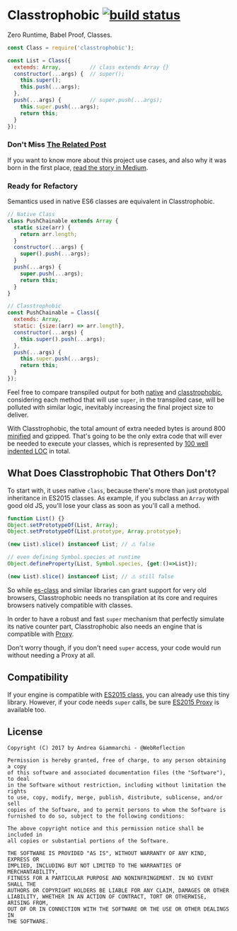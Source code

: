 # Classtrophobic [![build status](https://secure.travis-ci.org/WebReflection/classtrophobic.svg)](http://travis-ci.org/WebReflection/classtrophobic)

Zero Runtime, Babel Proof, Classes.

```js
const Class = require('classtrophobic');

const List = Class({
  extends: Array,         // class extends Array {}
  constructor(...args) {  // super();
    this.super();
    this.push(...args);
  },
  push(...args) {         // super.push(...args);
    this.super.push(...args);
    return this;
  }
});
```

### Don't Miss [The Related Post](https://medium.com/@WebReflection/a-case-for-js-classes-without-classes-9e60b3b5992#.oh0mweilj)
If you want to know more about this project use cases, and also why it was born in the first place,
[read the story in Medium](https://medium.com/@WebReflection/a-case-for-js-classes-without-classes-9e60b3b5992#.oh0mweilj).


### Ready for Refactory
Semantics used in native ES6 classes are equivalent in Classtrophobic.

```js
// Native Class
class PushChainable extends Array {
  static size(arr) {
    return arr.length;
  }
  constructor(...args) {
    super().push(...args);
  }
  push(...args) {
    super.push(...args);
    return this;
  }
}

// Classtrophobic
const PushChainable = Class({
  extends: Array,
  static: {size:(arr) => arr.length},
  constructor(...args) {
    this.super().push(...args);
  },
  push(...args) {
    this.super.push(...args);
    return this;
  }
});
```

Feel free to compare transpiled output for both [native](http://babeljs.io/repl/#?babili=false&evaluate=true&lineWrap=false&presets=es2015&experimental=false&loose=false&spec=false&code=class%20PushChainable%20extends%20Array%20%7B%0A%20%20static%20size(arr)%20%7B%0A%20%20%20%20return%20arr.length%3B%0A%20%20%7D%0A%20%20constructor(...args)%20%7B%0A%20%20%20%20super().push(...args)%3B%0A%20%20%7D%0A%20%20push(...args)%20%7B%0A%20%20%20%20super.push(...args)%3B%0A%20%20%20%20return%20this%3B%0A%20%20%7D%0A%7D&playground=true) and [classtrophobic](http://babeljs.io/repl/#?babili=false&evaluate=true&lineWrap=false&presets=es2015&experimental=false&loose=false&spec=false&code=const%20PushChainable%20%3D%20Class(%7B%0A%20%20extends%3A%20Array%2C%0A%20%20static%3A%20%7Bsize%3A(arr)%20%3D%3E%20arr.length%7D%2C%0A%20%20constructor(...args)%20%7B%0A%20%20%20%20this.super().push(...args)%3B%0A%20%20%7D%2C%0A%20%20push(...args)%20%7B%0A%20%20%20%20this.super.push(...args)%3B%0A%20%20%20%20return%20this%3B%0A%20%20%7D%0A%7D)%3B&playground=true), considering each method that will use `super`, in the transpiled case, will be polluted with similar logic, inevitably increasing the final project size to deliver.

With Classtrophobic, the total amount of extra needed bytes is around 800 [minified](classtrophobic.min.js) and gzipped.
That's going to be the only extra code that will ever be needed to execute your classes,
which is represented by [100 well indented LOC](classtrophobic.js) in total.



## What Does Classtrophobic That Others Don't?
To start with, it uses native `class`, because there's more than just prototypal inheritance in ES2015 classes.
As example, if you subclass an `Array` with good old JS, you'll lose your class as soon as you'll call a method.

```js
function List() {}
Object.setPrototypeOf(List, Array);
Object.setPrototypeOf(List.prototype, Array.prototype);

(new List).slice() instanceof List; // ⚠️️ false

// even defining Symbol.species at runtime
Object.defineProperty(List, Symbol.species, {get:()=>List});

(new List).slice() instanceof List; // ⚠️️ still false
```

So while [es-class](https://github.com/WebReflection/es-class) and similar libraries can grant support for very old browsers,
Classtrophobic needs no transpilation at its core and requires browsers natively compatible with classes.

In order to have a robust and fast `super` mechanism that perfectly simulate its native counter part,
Classtrophobic also needs an engine that is compatible with [Proxy](https://developer.mozilla.org/en/docs/Web/JavaScript/Reference/Global_Objects/Proxy).

Don't worry though, if you don't need `super` access, your code would run without needing a Proxy at all.



## Compatibility

If your engine is compatible with [ES2015 class](http://caniuse.com/#feat=es6-class), you can already use this tiny library.
However, if your code needs `super` calls, be sure [ES2015 Proxy](http://caniuse.com/#feat=proxy) is available too.



## License

```
Copyright (C) 2017 by Andrea Giammarchi - @WebReflection

Permission is hereby granted, free of charge, to any person obtaining a copy
of this software and associated documentation files (the "Software"), to deal
in the Software without restriction, including without limitation the rights
to use, copy, modify, merge, publish, distribute, sublicense, and/or sell
copies of the Software, and to permit persons to whom the Software is
furnished to do so, subject to the following conditions:

The above copyright notice and this permission notice shall be included in
all copies or substantial portions of the Software.

THE SOFTWARE IS PROVIDED "AS IS", WITHOUT WARRANTY OF ANY KIND, EXPRESS OR
IMPLIED, INCLUDING BUT NOT LIMITED TO THE WARRANTIES OF MERCHANTABILITY,
FITNESS FOR A PARTICULAR PURPOSE AND NONINFRINGEMENT. IN NO EVENT SHALL THE
AUTHORS OR COPYRIGHT HOLDERS BE LIABLE FOR ANY CLAIM, DAMAGES OR OTHER
LIABILITY, WHETHER IN AN ACTION OF CONTRACT, TORT OR OTHERWISE, ARISING FROM,
OUT OF OR IN CONNECTION WITH THE SOFTWARE OR THE USE OR OTHER DEALINGS IN
THE SOFTWARE.
```
